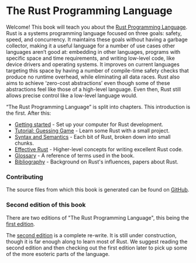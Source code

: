 # The Rust Programming Language

Welcome! This book will teach you about the [Rust Programming Language][rust].
Rust is a systems programming language focused on three goals: safety, speed,
and concurrency. It maintains these goals without having a garbage collector,
making it a useful language for a number of use cases other languages aren’t
good at: embedding in other languages, programs with specific space and time
requirements, and writing low-level code, like device drivers and operating
systems. It improves on current languages targeting this space by having a
number of compile-time safety checks that produce no runtime overhead, while
eliminating all data races. Rust also aims to achieve ‘zero-cost abstractions’
even though some of these abstractions feel like those of a high-level language.
Even then, Rust still allows precise control like a low-level language would.

[rust]: https://www.rust-lang.org

“The Rust Programming Language” is split into chapters. This introduction
is the first. After this:

* [Getting started][gs] - Set up your computer for Rust development.
* [Tutorial: Guessing Game][gg] - Learn some Rust with a small project.
* [Syntax and Semantics][ss] - Each bit of Rust, broken down into small chunks.
* [Effective Rust][er] - Higher-level concepts for writing excellent Rust code.
* [Glossary][gl] - A reference of terms used in the book.
* [Bibliography][bi] - Background on Rust's influences, papers about Rust.

[gs]: getting-started.html
[gg]: guessing-game.html
[er]: effective-rust.html
[ss]: syntax-and-semantics.html
[gl]: glossary.html
[bi]: bibliography.html

### Contributing

The source files from which this book is generated can be found on
[GitHub][book].

### Second edition of this book

There are two editions of "The Rust Programming Language", this being the
[first edition][first-edition].

The [second edition][second-edition] is a complete re-write. It is still under
construction, though it is far enough along to learn most of Rust. We suggest
reading the second edition and then checking out the first edition later to pick
up some of the more esoteric parts of the language.

[book]: https://github.com/rust-lang/book/tree/master/first-edition/src
[first-edition]: https://doc.rust-lang.org/book/
[second-edition]: https://doc.rust-lang.org/nightly/book/second-edition/

